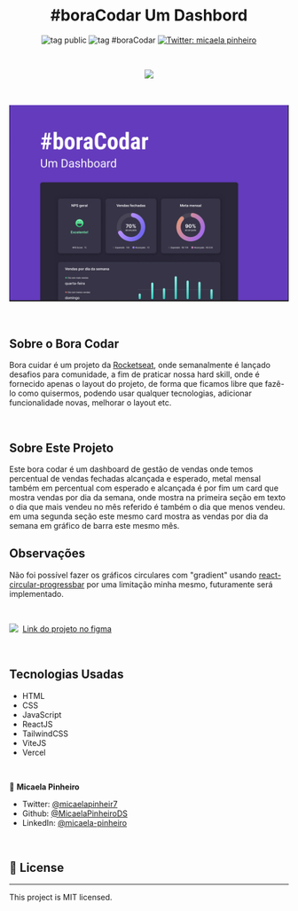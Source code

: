 <h1 align="center">#boraCodar Um Dashbord</h1>
<p align="center">
    <img alt="tag public" src="https://img.shields.io/badge/-Public-lightgreen">
    <img alt="tag #boraCodar" src="https://img.shields.io/badge/-%23boraCodar-blueviolet">
    <a href="https://twitter.com/micaelapinheir7" target="_blank">
        <img alt="Twitter: micaela pinheiro" src="https://img.shields.io/twitter/follow/micaelapinheir7.svg?style=social" />
    </a>
</p>
<br>
<p align="center">
    <a href="https://skillicons.dev">
       <img style="height:32px" src="https://skillicons.dev/icons?i=html,css,js,react,tailwind,vite,vercel,figma" />
    </a>
</p>
<br>
<p align="center">
    <img style="width:720px" alt="log react.js" src="./.github/capa-projet.jpg">
</p>
<br>

## Sobre o Bora Codar

Bora cuidar é um projeto da [Rocketseat](https://www.rocketseat.com.br/boracodar), onde semanalmente é lançado desafios para comunidade, a fim de praticar nossa hard skill, onde é fornecido apenas o layout do projeto, de forma que ficamos libre que fazê-lo como quisermos, podendo usar qualquer tecnologias, adicionar funcionalidade novas, melhorar o layout etc.

<br>

## Sobre Este Projeto

Este bora codar é um dashboard de gestão de vendas onde temos percentual de vendas fechadas alcançada e esperado, metal mensal também em percentual com esperado e alcançada é por fim um card que mostra vendas por dia da semana, onde mostra na primeira seção em texto o dia que mais vendeu no mês referido é também o dia que menos vendeu. em uma segunda seção este mesmo card mostra as vendas por dia da semana em gráfico de barra este mesmo mês.

## Observações
Não foi possível fazer os gráficos circulares com "gradient" usando [react-circular-progressbar](https://www.npmjs.com/package/react-circular-progressbar) por uma limitação minha mesmo, futuramente será implementado.

<br>
<p style="display:flex; align-items: center; gap: 8px">
    <a href="https://skillicons.dev">
       <img style="height:28px" src="https://skillicons.dev/icons?i=figma" />
    </a>
    <a href="https://www.figma.com/community/file/1210217615683203825">Link do projeto no figma</a>
</p>

<br>  


## Tecnologias Usadas

* HTML
* CSS
* JavaScript
* ReactJS
* TailwindCSS
* ViteJS
* Vercel

<br>

👤 **Micaela Pinheiro**

- Twitter: [@micaelapinheir7](https://twitter.com/micaelapinheir7)
- Github: [@MicaelaPinheiroDS](https://github.com/MicaelaPinheiroDS)
- LinkedIn: [@micaela-pinheiro](https://linkedin.com/in/micaela-pinheiro)

<br>

## 📝 License
---
This project is MIT licensed.

